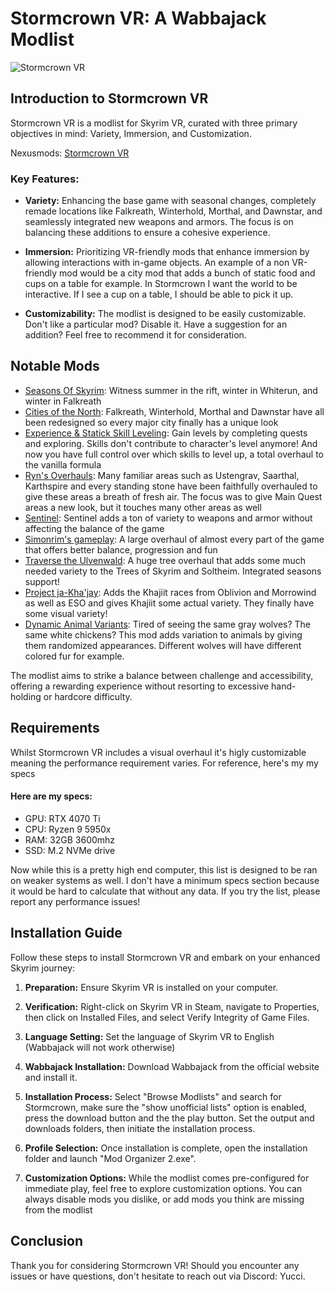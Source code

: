 # Stormcrown VR: A Wabbajack Modlist

![Stormcrown VR](/Header.png)


## Introduction to Stormcrown VR
Stormcrown VR is a modlist for Skyrim VR, curated with three primary objectives in mind: Variety, Immersion, and Customization.

Nexusmods: [Stormcrown VR](https://www.nexusmods.com/skyrimspecialedition/mods/113839)

### Key Features:
- **Variety:** Enhancing the base game with seasonal changes, completely remade locations like Falkreath, Winterhold, Morthal, and Dawnstar, and seamlessly integrated new weapons and armors. The focus is on balancing these additions to ensure a cohesive experience.
  
- **Immersion:** Prioritizing VR-friendly mods that enhance immersion by allowing interactions with in-game objects. An example of a non VR-friendly mod would be a city mod that adds a bunch of static food and cups on a table for example. In Stormcrown I want the world to be interactive. If I see a cup on a table, I should be able to pick it up.
  
- **Customizability:** The modlist is designed to be easily customizable. Don't like a particular mod? Disable it. Have a suggestion for an addition? Feel free to recommend it for consideration.

## Notable Mods

- [Seasons Of Skyrim](https://www.nexusmods.com/skyrimspecialedition/mods/62861)﻿: Witness summer in the rift, winter in Whiterun, and winter in Falkreath 
- [Cities of the North](https://www.nexusmods.com/skyrimspecialedition/mods/56731): Falkreath, Winterhold, Morthal and Dawnstar have all been redesigned so every major city finally has a unique look
- [Experience & Statick Skill Leveling](https://www.nexusmods.com/skyrimspecialedition/mods/17751): Gain levels by completing quests and exploring. Skills don't contribute to character's level anymore! And now you have full control over which skills to level up, a total overhaul to the vanilla formula
- [Ryn's Overhauls](https://www.nexusmods.com/skyrimspecialedition/users/81880043?tab=user+files): Many familiar areas such as Ustengrav, Saarthal, Karthspire and every standing stone have been faithfully overhauled to give these areas a breath of fresh air. The focus was to give Main Quest areas a new look, but it touches many other areas as well
- [Sentinel](https://www.nexusmods.com/skyrimspecialedition/mods/100985?tab=description)﻿: Sentinel adds a ton of variety to weapons and armor without affecting the balance of the game
- [Simonrim's gameplay](https://www.nexusmods.com/skyrimspecialedition/users/67410746?tab=user+files&BH=2)﻿: A large overhaul of almost every part of the game that offers better balance, progression and fun
- [Traverse the Ulvenwald](https://www.nexusmods.com/skyrimspecialedition/mods/57874)﻿: A huge tree overhaul that adds some much needed variety to the Trees of Skyrim and Soltheim. Integrated seasons support!
- [Project ja-Kha'jay](https://www.nexusmods.com/skyrimspecialedition/mods/57610)﻿: Adds the Khajiit races from Oblivion and Morrowind as well as ESO and gives Khajiit some actual variety. They finally have some visual variety!
- [Dynamic Animal Variants](https://www.nexusmods.com/skyrimspecialedition/mods/72978)﻿: Tired of seeing the same gray wolves? The same white chickens? This mod adds variation to animals by giving them randomized appearances. Different wolves will have different colored fur for example. 

The modlist aims to strike a balance between challenge and accessibility, offering a rewarding experience without resorting to excessive hand-holding or hardcore difficulty.

## Requirements

Whilst Stormcrown VR includes a visual overhaul it's higly customizable meaning the performance requirement varies. For reference, here's my my specs

#### Here are my specs: 
- GPU: RTX 4070 Ti
- CPU: Ryzen 9 5950x
- RAM: 32GB 3600mhz
- SSD: M.2 NVMe drive

Now while this is a pretty high end computer, this list is designed to be ran on weaker systems as well. I don't have a minimum specs section because it would be hard to calculate that without any data. If you try the list, please report any performance issues!

## Installation Guide
Follow these steps to install Stormcrown VR and embark on your enhanced Skyrim journey:

1. **Preparation:** Ensure Skyrim VR is installed on your computer. 

2. **Verification:** Right-click on Skyrim VR in Steam, navigate to Properties, then click on Installed Files, and select Verify Integrity of Game Files.

3. **Language Setting:** Set the language of Skyrim VR to English (Wabbajack will not work otherwise)

4. **Wabbajack Installation:** Download Wabbajack from the official website and install it.

5. **Installation Process:** Select "Browse Modlists" and search for Stormcrown, make sure the "show unofficial lists" option is enabled, press the download button and the the play button. Set the output and downloads folders, then initiate the installation process.

6. **Profile Selection:** Once installation is complete, open the installation folder and launch "Mod Organizer 2.exe".

7. **Customization Options:** While the modlist comes pre-configured for immediate play, feel free to explore customization options. You can always disable mods you dislike, or add mods you think are missing from the modlist

## Conclusion
Thank you for considering Stormcrown VR! Should you encounter any issues or have questions, don't hesitate to reach out via Discord: Yucci.



